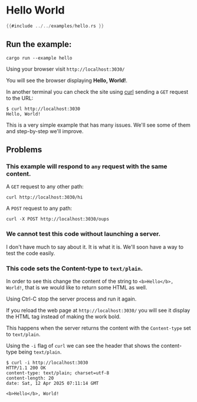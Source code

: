 # Hello World

```rust
{{#include ../../examples/hello.rs }}
```

## Run the example:

```
cargo run --example hello
```

Using your browser visit `http://localhost:3030/`

You will see the browser displaying **Hello, World!**.

In another terminal you can check the site using [curl](curl.se/) sending a `GET` request to the URL:

```
$ curl http://localhost:3030
Hello, World!
```

This is a very simple example that has many issues. We'll see some of them and step-by-step we'll improve.

## Problems

### This example will respond to `any` request with the same content.

A `GET` request to any other path:

```
curl http://localhost:3030/hi
```

A `POST` request to any path:

```
curl -X POST http://localhost:3030/oups
```

### We cannot test this code without launching a server.

I don't have much to say about it. It is what it is. We'll soon have a way to test the code easily.

### This code sets the Content-type to `text/plain`.

In order to see this change the content of the string to `<b>Hello</b>, World!`, that is we would like to return some HTML as well.

Using Ctrl-C stop the server process and run it again.

If you reload the web page at `http://localhost:3030/` you will see it display the HTML tag instead of making the work bold.

This happens when the server returns the content with the `Content-type` set to `text/plain`.

Using the `-i` flag of `curl` we can see the header that shows the content-type being `text/plain`.

```
$ curl -i http://localhost:3030
HTTP/1.1 200 OK
content-type: text/plain; charset=utf-8
content-length: 20
date: Sat, 12 Apr 2025 07:11:14 GMT

<b>Hello</b>, World!
```
